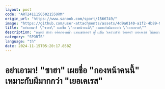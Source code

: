```yaml
---
layout: post
code: "ART2411150502155ORM"
origin_url: "https://www.sanook.com/sport/1566749/"
image: "https://github.com/user-attachments/assets/4d9a0140-a1f2-4b89-9063-47b9d3328065"
title: "อย่าเอามา! \"ซาฮา\" เผยชื่อ \"กองหน้าคนนี้\" เหมาะกับผีมากกว่า \"เยอเคเรส\""
description: "หลุยส์ ซาฮา อดีตกองหน้า แมนเชสเตอร์ ยูไนเต็ด วิเคราะห์ว่า วิคเตอร์ เยอเคเรส ไม่เหมาะสำหรับพรีเมียร์ลีก พร้อมออกปากแนะนำให้ต้นสังกัดเก่าทุ่มเงินคว้า แฮร์รี เคน แทน"
category: "SPORTS"
language: "th"
date: 2024-11-15T05:20:17.858Z
---
```


# อย่าเอามา! "ซาฮา" เผยชื่อ "กองหน้าคนนี้" เหมาะกับผีมากกว่า "เยอเคเรส"